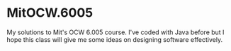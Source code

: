 MitOCW.6005
===========

My solutions to Mit's OCW 6.005 course. I've coded with Java before but I hope this class
will give me some ideas on designing software effectively.
